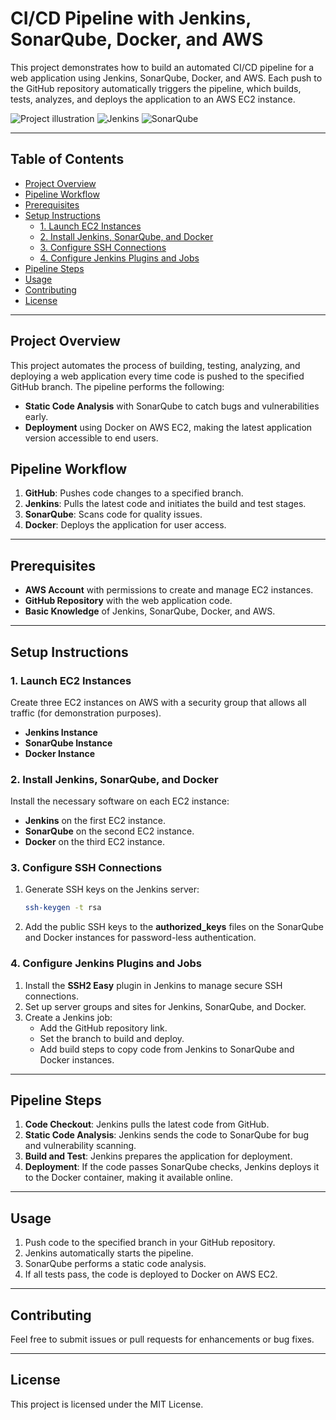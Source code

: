 
# CI/CD Pipeline with Jenkins, SonarQube, Docker, and AWS

This project demonstrates how to build an automated CI/CD pipeline for a web application using Jenkins, SonarQube, Docker, and AWS. Each push to the GitHub repository automatically triggers the pipeline, which builds, tests, analyzes, and deploys the application to an AWS EC2 instance.

![Project illustration](https://github.com/user-attachments/assets/442613de-5ffc-4649-ae1d-787c929827c0)
![Jenkins](https://github.com/user-attachments/assets/41eea021-f41c-487c-888a-1bc7b71c94f2)
![SonarQube](https://github.com/user-attachments/assets/0ec5c3e2-39f0-419b-a3c2-4f53b30694e7)



---

## Table of Contents
- [Project Overview](#project-overview)
- [Pipeline Workflow](#pipeline-workflow)
- [Prerequisites](#prerequisites)
- [Setup Instructions](#setup-instructions)
  - [1. Launch EC2 Instances](#1-launch-ec2-instances)
  - [2. Install Jenkins, SonarQube, and Docker](#2-install-jenkins-sonarqube-and-docker)
  - [3. Configure SSH Connections](#3-configure-ssh-connections)
  - [4. Configure Jenkins Plugins and Jobs](#4-configure-jenkins-plugins-and-jobs)
- [Pipeline Steps](#pipeline-steps)
- [Usage](#usage)
- [Contributing](#contributing)
- [License](#license)

---

## Project Overview

This project automates the process of building, testing, analyzing, and deploying a web application every time code is pushed to the specified GitHub branch. The pipeline performs the following:

- **Static Code Analysis** with SonarQube to catch bugs and vulnerabilities early.
- **Deployment** using Docker on AWS EC2, making the latest application version accessible to end users.

## Pipeline Workflow

1. **GitHub**: Pushes code changes to a specified branch.
2. **Jenkins**: Pulls the latest code and initiates the build and test stages.
3. **SonarQube**: Scans code for quality issues.
4. **Docker**: Deploys the application for user access.

---

## Prerequisites

- **AWS Account** with permissions to create and manage EC2 instances.
- **GitHub Repository** with the web application code.
- **Basic Knowledge** of Jenkins, SonarQube, Docker, and AWS.

---

## Setup Instructions

### 1. Launch EC2 Instances

Create three EC2 instances on AWS with a security group that allows all traffic (for demonstration purposes).

- **Jenkins Instance**
- **SonarQube Instance**
- **Docker Instance**

### 2. Install Jenkins, SonarQube, and Docker

Install the necessary software on each EC2 instance:

- **Jenkins** on the first EC2 instance.
- **SonarQube** on the second EC2 instance.
- **Docker** on the third EC2 instance.

### 3. Configure SSH Connections

1. Generate SSH keys on the Jenkins server:
   ```bash
   ssh-keygen -t rsa
   ```
2. Add the public SSH keys to the **authorized_keys** files on the SonarQube and Docker instances for password-less authentication.

### 4. Configure Jenkins Plugins and Jobs

1. Install the **SSH2 Easy** plugin in Jenkins to manage secure SSH connections.
2. Set up server groups and sites for Jenkins, SonarQube, and Docker.
3. Create a Jenkins job:
   - Add the GitHub repository link.
   - Set the branch to build and deploy.
   - Add build steps to copy code from Jenkins to SonarQube and Docker instances.

---

## Pipeline Steps

1. **Code Checkout**: Jenkins pulls the latest code from GitHub.
2. **Static Code Analysis**: Jenkins sends the code to SonarQube for bug and vulnerability scanning.
3. **Build and Test**: Jenkins prepares the application for deployment.
4. **Deployment**: If the code passes SonarQube checks, Jenkins deploys it to the Docker container, making it available online.

---

## Usage

1. Push code to the specified branch in your GitHub repository.
2. Jenkins automatically starts the pipeline.
3. SonarQube performs a static code analysis.
4. If all tests pass, the code is deployed to Docker on AWS EC2.

---

## Contributing

Feel free to submit issues or pull requests for enhancements or bug fixes.

---

## License

This project is licensed under the MIT License.

